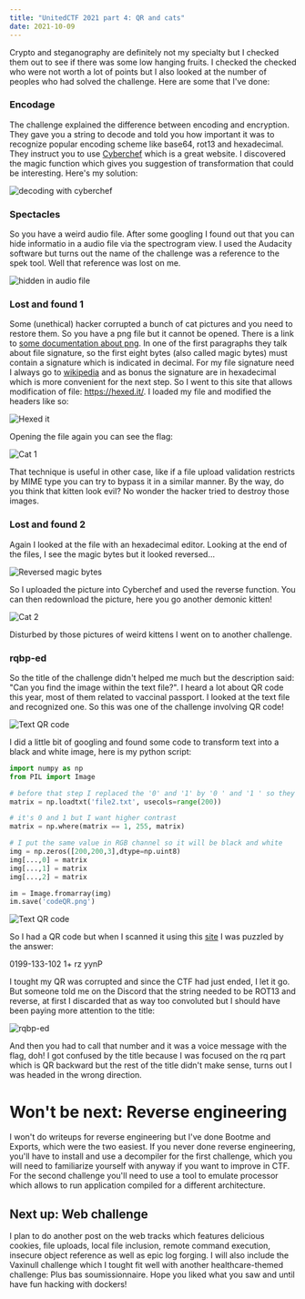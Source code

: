 ```yaml
---
title: "UnitedCTF 2021 part 4: QR and cats"
date: 2021-10-09
---
```


Crypto and steganography are definitely not my specialty but I checked them out to see if there was some low hanging fruits. I checked the checked who were not worth a lot of points but I also looked at the number of peoples who had solved the challenge. Here are some that I've done:

### Encodage

The challenge explained the difference between encoding and encryption. They gave you a string to decode and told you how important it was to recognize popular encoding scheme like base64, rot13 and hexadecimal. They instruct you to use [Cyberchef](https://gchq.github.io/CyberChef/) which is a great website. I discovered the magic function which gives you suggestion of transformation that could be interesting. Here's my solution:

![decoding with cyberchef](/will-hack-for-coffee/assets/images/unitedctf2021/cyberchef-encodage.png)

### Spectacles

So you have a weird audio file. After some googling I found out that you can hide informatio in a audio file via the spectrogram view. I used the Audacity software but turns out the name of the challenge was a reference to the spek tool. Well that reference was lost on me.

![hidden in audio file](/will-hack-for-coffee/assets/images/unitedctf2021/audacity.png)

### Lost and found 1

Some (unethical) hacker corrupted a bunch of cat pictures and you need to restore them. So you have a png file but it cannot be opened. There is a link to [some documentation about png](http://www.libpng.org/pub/png/spec/1.2/PNG-Structure.html). In one of the first paragraphs they talk about file signature, so the first eight bytes (also called magic bytes) must contain a signature which is indicated in decimal. For my file signature need I always go to [wikipedia](https://en.wikipedia.org/wiki/List_of_file_signatures) and as bonus the signature are in hexadecimal which is more convenient for the next step. So I went to this site that allows modification of file: https://hexed.it/. I loaded my file and modified the headers like so:

![Hexed it](/will-hack-for-coffee/assets/images/unitedctf2021/lost-found-hexed-it.png)

Opening the file again you can see the flag:

![Cat 1](/will-hack-for-coffee/assets/images/unitedctf2021/chat1.png)

That technique is useful in other case, like if a file upload validation restricts by MIME type you can try to bypass it in a similar manner. By the way, do you think that kitten look evil? No wonder the hacker tried to destroy those images.

### Lost and found 2

Again I looked at the file with an hexadecimal editor. Looking at the end of the files, I see the magic bytes but it looked reversed... 

![Reversed magic bytes](/will-hack-for-coffee/assets/images/unitedctf2021/lost-found-reversed-hex.png)

So I uploaded the picture into Cyberchef and used the reverse function. You can then redownload the picture, here you go another demonic kitten!

![Cat 2](/will-hack-for-coffee/assets/images/unitedctf2021/chat2.png)

Disturbed by those pictures of weird kittens I went on to another challenge.

### rqbp-ed

So the title of the challenge didn't helped me much but the description said: "Can you find the image within the text file?". I heard a lot about QR code this year, most of them related to vaccinal passport. I looked at the text file and recognized one. So this was one of the challenge involving QR code! 

![Text QR code](/will-hack-for-coffee/assets/images/unitedctf2021/text-qr-code.png)

I did a little bit of googling and found some code to transform text into a black and white image, here is my python script:

````python
import numpy as np
from PIL import Image

# before that step I replaced the '0' and '1' by '0 ' and '1 ' so they were delimited by spaces
matrix = np.loadtxt('file2.txt', usecols=range(200))

# it's 0 and 1 but I want higher contrast
matrix = np.where(matrix == 1, 255, matrix)

# I put the same value in RGB channel so it will be black and white
img = np.zeros([200,200,3],dtype=np.uint8)
img[...,0] = matrix
img[...,1] = matrix
img[...,2] = matrix

im = Image.fromarray(img) 
im.save('codeQR.png')
````

![Text QR code](/will-hack-for-coffee/assets/images/unitedctf2021/qr-code.png)

So I had a QR code but when I scanned it using this [site](https://webqr.com/index.html) I was puzzled by the answer:

0199-133-102 1+ rz yynP

I tought my QR was corrupted and since the CTF had just ended, I let it go. But someone told me on the Discord that the string needed to be ROT13 and reverse, at first I discarded that as way too convoluted but I should have been paying more attention to the title:

![rqbp-ed](/will-hack-for-coffee/assets/images/unitedctf2021/rqbp-ed.png)

And then you had to call that number and it was a voice message with the flag, doh! I got confused by the title because I was focused on the rq part which is QR backward but the rest of the title didn't make sense, turns out I was headed in the wrong direction.

# Won't be next: Reverse engineering

I won't do writeups for reverse engineering but I've done Bootme and Exports, which were the two easiest. If you never done reverse engineering, you'll have to install and use a decompiler for the first challenge, which you will need to familiarize yourself with anyway if you want to improve in CTF. For the second challenge you'll need to use a tool to emulate processor which allows to run application compiled for a different architecture.

## Next up: Web challenge

I plan to do another post on the web tracks which features delicious cookies, file uploads, local file inclusion, remote command execution, insecure object reference as well as epic log forging. I will also include the Vaxinull challenge which I tought fit well with another healthcare-themed challenge: Plus bas soumissionnaire. Hope you liked what you saw and until have fun hacking with dockers!
